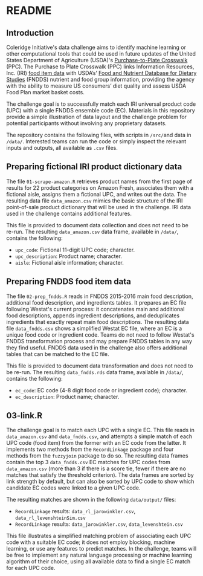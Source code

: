 # README

## Introduction
Coleridge Initiative's data challenge aims to identify machine learning or other computational tools that could be used in future updates of the United States Department of Agriculture (USDA)'s [Purchase-to-Plate Crosswalk](https://www.ers.usda.gov/publications/pub-details/?pubid=92570) (PPC). The Purchase to Plate Crosswalk (PPC) links Information Resources, Inc. (IRI) [food item data](https://www.ers.usda.gov/webdocs/publications/47633/57105_tb-1942.pdf?v=0) with USDA’s’ [Food and Nutrient Database for Dietary Studies](https://www.ars.usda.gov/northeast-area/beltsville-md-bhnrc/beltsville-human-nutrition-research-center/food-surveys-research-group/docs/fndds/) (FNDDS) nutrient and food group information, providing the agency with the ability to measure US consumers’ diet quality and assess USDA Food Plan market basket costs.

The challenge goal is to successfully match each IRI universal product code (UPC) with a single FNDDS ensemble code (EC). Materials in this repository provide a simple illustration of data layout and the challenge problem for potential participants without involving any proprietary datasets. 

The repository contains the following files, with scripts in `/src/`and data in `/data/`. Interested teams can run the code or simply inspect the relevant inputs and outputs, all available as `.csv` files.

## Preparing fictional IRI product dictionary data
The file `01-scrape-amazon.R` retrieves product names from the first page of results for 22 product categories on Amazon Fresh, associates them with a fictional aisle, 
assigns them a fictional UPC, and writes out the data. The resulting data file `data_amazon.csv` mimics the basic structure of the IRI point-of-sale product dictionary that will be used in the challenge. IRI data used in the challenge contains additional features. 

This file is provided to document data collection and does not need to be re-run. The resulting `data_amazon.csv` data frame, available in `/data/`, contains the following:
- `upc_code`: Fictional 11-digit UPC code; character.
- `upc_description`: Product name; character.
- `aisle`: Fictional aisle information; character.

## Preparing FNDDS food item data 
The file `02-prep_fndds.R` reads in FNDDS 2015-2016 main food description, additional food description, and ingredients tables. It prepares an EC file following Westat's current process: it concatenates main and additional food descriptions, appends ingredient descriptions, and deduplicates ingredients that exactly repeat main food descriptions. The resulting data file `data_fndds.csv` shows a simplified Westat EC file, where an EC is a unique food code or ingredient code. Teams do not need to follow Westat's FNDDS transformation process and may prepare FNDDS tables in any way they find useful. FNDDS data used in the challenge also offers additional tables that can be matched to the EC file.

This file is provided to document data transformation and does not need to be re-run. The resulting `data_fndds.rds` data frame, available in `/data/`, contains the following:
- `ec_code`: EC code (4-8 digit food code or ingredient code); character.
- `ec_description`: Product name; character.

## 03-link.R
The challenge goal is to match each UPC with a single EC. This file reads in `data_amazon.csv` and `data_fndds.csv`, and attempts a simple match of each UPC code (food item) from the former with an EC code from the latter. It implements two methods from the `RecordLinkage` package and four methods from the `fuzzyjoin` package to do so. The resulting data frames contain the top 3 `data_fndds.csv` EC matches for UPC codes from `data_amazon.csv` (more than 3 if there is a score tie, fewer if there are no matches that satisfy the threshold criterion). The data frames are sorted by link strength by default, but can also be sorted by UPC code to show which candidate EC codes were linked to a given UPC code. 

The resulting matches are shown in the following `data/output/` files:
- `RecordLinkage` results: `data_rl_jarowinkler.csv`, `data_rl_levenshteinSim.csv`
- `RecordLinkage` results: `data_jarowinkler.csv`, `data_levenshtein.csv`

This file illustrates a simplified matching problem of associating each UPC code with a suitable EC code; it does not employ blocking, machine learning, or use any features to predict matches. In the challenge, teams will be free to implement any natural language processing or machine learning algorithm of their choice, using all available data to find a single EC match for each UPC code.